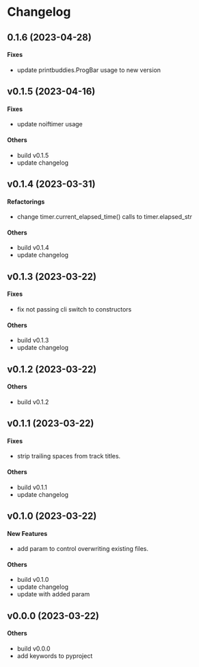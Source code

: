# Changelog

## 0.1.6 (2023-04-28)

#### Fixes

* update printbuddies.ProgBar usage to new version


## v0.1.5 (2023-04-16)

#### Fixes

* update noiftimer usage
#### Others

* build v0.1.5
* update changelog


## v0.1.4 (2023-03-31)

#### Refactorings

* change timer.current_elapsed_time() calls to timer.elapsed_str
#### Others

* build v0.1.4
* update changelog


## v0.1.3 (2023-03-22)

#### Fixes

* fix not passing cli switch to constructors
#### Others

* build v0.1.3
* update changelog


## v0.1.2 (2023-03-22)

#### Others

* build v0.1.2


## v0.1.1 (2023-03-22)

#### Fixes

* strip trailing spaces from track titles.
#### Others

* build v0.1.1
* update changelog


## v0.1.0 (2023-03-22)

#### New Features

* add param to control overwriting existing files.
#### Others

* build v0.1.0
* update changelog
* update with added param


## v0.0.0 (2023-03-22)

#### Others

* build v0.0.0
* add keywords to pyproject